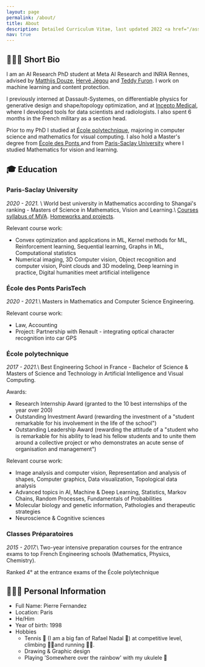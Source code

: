 ```yaml
---
layout: page
permalink: /about/
title: About
description: Detailed Curriculum Vitae, last updated 2022 <a href="/assets/pdf/cv.pdf"><i class="fas fa-download"></i></a>
nav: true
---
```



## 👨🏼‍💻 Short Bio

I am an AI Research PhD student at Meta AI Research and INRIA Rennes, advised by [Matthijs Douze](https://scholar.google.fr/citations?user=0eFZtREAAAAJ&hl=fr), [Hervé Jégou](https://scholar.google.fr/citations?user=1lcY2z4AAAAJ&hl=fr) and [Teddy Furon](https://scholar.google.fr/citations?user=aLUbWzAAAAAJ&hl=fr). I work on machine learning and content protection.

I previously interned at Dassault-Systemes, on differentiable physics for generative design and shape/topology optimization, and at [Incepto Medical](https://incepto-medical.com/en), where I developed tools for data scientists and radiologists. I also spent 6 months in the French military as a section head.

Prior to my PhD I studied at [École polytechnique](https://www.polytechnique.edu/en), majoring in computer science and mathematics for visual computing. I also hold a Master's degree from [École des Ponts ](https://www.ecoledesponts.fr/en) and from [Paris-Saclay University](https://www.universite-paris-saclay.fr/en) where I studied Mathematics for vision and learning.

## 🎓 Education

### Paris-Saclay University
*2020 - 2021.* \\
World best university in Mathematics according to Shangai's ranking - Masters of Science in Mathematics, Vision and Learning.\\
[Courses syllabus of MVA](https://www.master-mva.com/). [Homeworks and projects](https://gitfront.io/r/pierrefdz/c3dad52f5fc405e4e2e1327bb71c085bd24f6121/MVA-2021/).

Relevant course work:
- Convex optimization and applications in ML, Kernel methods for ML, Reinforcement learning, Sequential learning, Graphs in ML, Computational statistics
- Numerical imaging, 3D Computer vision, Object recognition and computer vision, Point clouds and 3D modeling, Deep learning in practice, Digital humanities meet artificial intelligence

### École des Ponts ParisTech
*2020 - 2021.*\\
Masters in Mathematics and Computer Science Engineering. 

Relevant course work:
- Law, Accounting
- Project: Partnership with Renault - integrating optical character recognition into car GPS

### École polytechnique 
*2017 - 2021.*\\
Best Engineering School in France - Bachelor of Science & Masters of Science and Technology in Artificial Intelligence and Visual Computing.

Awards:
- Research Internship Award (granted to the 10 best internships of the year over 200)
- Outstanding Investment Award (rewarding the investment of a "student remarkable for his involvement in the life of the school")
- Outstanding Leadership Award (rewarding the attitude of a "student who is remarkable for his ability to lead his fellow students and to unite them around a collective project or who demonstrates an acute sense of organisation and management")  

Relevant course work:
- Image analysis and computer vision, Representation and analysis of shapes, Computer graphics, Data visualization, Topological data analysis
- Advanced topics in AI, Machine & Deep Learning, Statistics, Markov Chains, Random Processes, Fundamentals of Probabilities
- Molecular biology and genetic information, Pathologies and therapeutic strategies
- Neuroscience & Cognitive sciences

### Classes Préparatoires
*2015 - 2017.*\\
Two-year intensive preparation courses for the entrance exams to top French Engineering schools (Mathematics, Physics, Chemistry).  

Ranked 4° at the entrance exams of the École polytechnique



## 🙋🏼‍♂️ Personal Information

- Full Name: Pierre Fernandez
- Location: Paris
- He/Him
- Year of birth: 1998 
- Hobbies
    - Tennis 🎾 (I am a big fan of Rafael Nadal 🐂) at competitive level, climbing 🧗‍♂️and running 🏃🏼.
    - Drawing & Graphic design 
    - Playing 'Somewhere over the rainbow' with my ukulele 🎵
